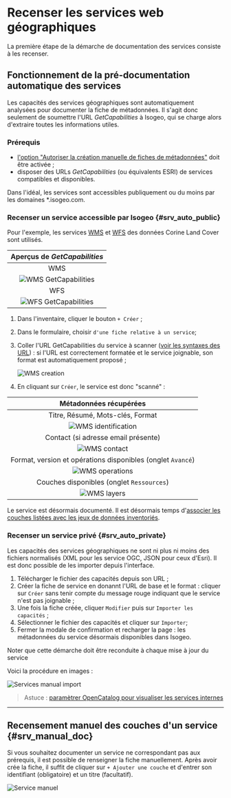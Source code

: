 # Recenser les services web géographiques

La première étape de la démarche de documentation des services consiste à les recenser.

## Fonctionnement de la pré-documentation automatique des services

Les capacités des services géographiques sont automatiquement analysées pour documenter la fiche de métadonnées. Il s'agit donc seulement de soumettre l'URL *GetCapabilities* à Isogeo, qui se charge alors d'extraire toutes les informations utiles.

### Prérequis

* [l'option "Autoriser la création manuelle de fiches de métadonnées"](../../admin/group.html#settings_manual_creation) doit être activée ;
* disposer des URLs *GetCapabilities* (ou équivalents ESRI) de services compatibles et disponibles.

Dans l'idéal, les services sont accessibles publiquement ou du moins par les domaines \*.isogeo.com. 

### Recenser un service accessible par Isogeo {#srv_auto_public}

Pour l'exemple, les services [WMS](http://clc.developpement-durable.gouv.fr/geoserver/wms?request=GetCapabilities&service=WMS) et [WFS](http://clc.developpement-durable.gouv.fr/geoserver/wfs?request=GetCapabilities&service=WFS) des données Corine Land Cover sont utilisés.

| Aperçus de *GetCapabilities* 			  |
| :-------------------------------------: |
| WMS 		  							  |
| ![WMS GetCapabilities](/images/inv_edit_srv_CLC_WMS_GetCap.png "Capture d'écran du GetCapabilities du service WMS des données Corine Land Covver (MEDDE)") |
| WFS 		  							  |
| ![WFS GetCapabilities](/images/inv_edit_srv_CLC_WFS_GetCap.png "Capture d'écran du GetCapabilities du service WFS des données Corine Land Covver (MEDDE)") |

1. Dans l'inventaire, cliquer le bouton `+ Créer` ;
2. Dans le formulaire, choisir `d'une fiche relative à un service`;
3. Coller l'URL GetCapabilities du service à scanner ([voir les syntaxes des URL](#srv_url_syntax)) : si l'URL est correctement formatée et le service joignable, son format est automatiquement proposé ;

	![WMS creation](/images/inv_edit_srv_CLC_WMS_creation.png "Création de la fiche service WMS")

4. En cliquant sur `Créer`, le service est donc "scanné" :

| Métadonnées récupérées 					|
| :---------------------------------------: |
| Titre, Résumé, Mots-clés, Format 			|
| ![WMS identification](/images/inv_edit_srv_CLC_WMS_identification.png "WMS GetCapabilities - Identification") |
| Contact (si adresse email présente) 		|
| ![WMS contact](/images/inv_edit_srv_CLC_WMS_contacts.png "WMS GetCapabilities - Contact") |
| Format, version et opérations disponibles (onglet `Avancé`) |
| ![WMS operations](/images/inv_edit_srv_CLC_WMS_operations.png "WMS GetCapabilities - Avancé") |
| Couches disponibles (onglet `Ressources`) |
| ![WMS layers](/images/inv_edit_srv_CLC_WMS_layers.png "WMS GetCapabilities - Ressources") |

Le service est désormais documenté. Il est désormais temps d'[associer les couches listées avec les jeux de données inventoriés](srv_association.html).


### Recenser un service privé {#srv_auto_private}

Les capacités des services géographiques ne sont ni plus ni moins des fichiers normalisés (XML pour les service OGC, JSON pour ceux d'Esri). Il est donc possible de les importer depuis l'interface.

1. Télécharger le fichier des capacités depuis son URL ;
2. Créer la fiche de service en donannt l'URL de base et le format : cliquer sur `Créer` sans tenir compte du message rouge indiquant que le service n'est pas joignable ;
3. Une fois la fiche créée, cliquer `Modifier` puis sur `Importer les capacités` ;
4. Sélectionner le fichier des capacités et cliquer sur `Importer`;
5. Fermer la modale de confirmation et recharger la page : les métadonnées du service désormais disponibles dans Isogeo.

Noter que cette démarche doit être reconduite à chaque mise à jour du service

Voici la procédure en images :

![Services manual import](/images/inv_edit_srv_manual_import.gif "Importer les capacités d'un service interne ou authentifié")

> Astuce : [paramètrer OpenCatalog pour visualiser les services internes](../../publish/share_opencatalog.html#oc_proxy)

____

## Recensement manuel des couches d'un service {#srv_manual_doc}

Si vous souhaitez documenter un service ne correspondant pas aux prérequis, il est possible de renseigner la fiche manuellement. Après avoir crée la fiche, il suffit de cliquer sur `+ Ajouter une couche` et d'entrer son identifiant (obligatoire) et un titre (facultatif).

![Service manuel](/images/inv_edit_srv_manual.png "Ajouter chaque couche manuellement")
